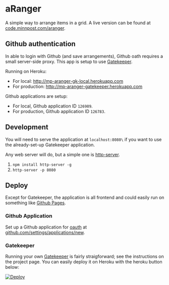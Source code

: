 # aRanger

A simple way to arrange items in a grid.  A live version can be found at [code.minnpost.com/aranger](http://code.minnpost.com/aranger/).

## Github authentication

In able to login with Github (and save arrangements), Github oath requires a small server-side proxy.  This app is setup to use [Gatekeeper](https://github.com/prose/gatekeeper).

Running on Heroku:

* For local: http://mp-aranger-gk-local.herokuapp.com
* For production: http://mp-aranger-gatekeeper.herokuapp.com

Github applications are setup:

* For local, Github application ID `126989`.
* For production, Github application ID `126783`.

## Development

You will need to serve the application at `localhost:8080\` if you want to use the already-set-up Gatekeeper application.

Any web server will do, but a simple one is [http-server](https://github.com/nodeapps/http-server).

1. `npm install http-server -g`
2. `http-server -p 8080`

## Deploy

Except for Gatekeeper, the application is all frontend and could easily run on something like [Github Pages](https://pages.github.com/).

### Github Application

Set up a Github application for [oauth](https://developer.github.com/v3/oauth/) at [github.com/settings/applications/new](https://github.com/settings/applications/new).

### Gatekeeper

Running your own [Gatekeeper](https://github.com/prose/gatekeeper) is fairly straigforward; see the instructions on the project page.  You can easily deploy it on Heroku with the heroku button below:

[![Deploy](https://www.herokucdn.com/deploy/button.png)](https://heroku.com/deploy?template=https://github.com/prose/gatekeeper/tree/master)
